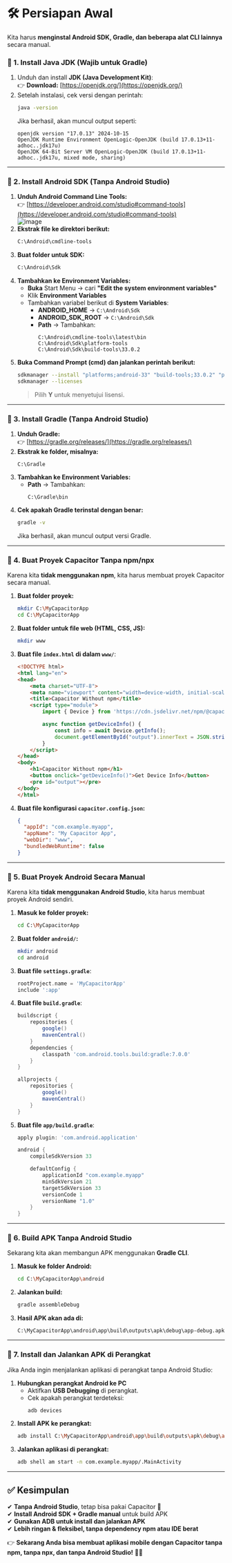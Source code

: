 
# **🛠️ Persiapan Awal**
Kita harus **menginstal Android SDK, Gradle, dan beberapa alat CLI lainnya** secara manual.  

### **🔹 1. Install Java JDK (Wajib untuk Gradle)**
1. Unduh dan install **JDK (Java Development Kit)**:  
   👉 **Download:** [https://openjdk.org/](https://openjdk.org/)
2. Setelah instalasi, cek versi dengan perintah:  
   ```sh
   java -version
   ```
   Jika berhasil, akan muncul output seperti:
   ```
   openjdk version "17.0.13" 2024-10-15
   OpenJDK Runtime Environment OpenLogic-OpenJDK (build 17.0.13+11-adhoc..jdk17u)
   OpenJDK 64-Bit Server VM OpenLogic-OpenJDK (build 17.0.13+11-adhoc..jdk17u, mixed mode, sharing)
   ```

---

### **🔹 2. Install Android SDK (Tanpa Android Studio)**
1. **Unduh Android Command Line Tools:**  
   👉 [https://developer.android.com/studio#command-tools](https://developer.android.com/studio#command-tools)  
   ![image](https://github.com/user-attachments/assets/bfaf3abe-0a10-4bb1-9832-2bf3d4bcc316)  
2. **Ekstrak file ke direktori berikut:**  
   ```sh
   C:\Android\cmdline-tools
   ```
3. **Buat folder untuk SDK:**  
   ```sh
   C:\Android\Sdk
   ```
4. **Tambahkan ke Environment Variables:**  
   - **Buka** Start Menu → cari **"Edit the system environment variables"**  
   - Klik **Environment Variables**  
   - Tambahkan variabel berikut di **System Variables**:
     - **ANDROID_HOME** → `C:\Android\Sdk`
     - **ANDROID_SDK_ROOT** → `C:\Android\Sdk`
     - **Path** → Tambahkan:
       ```
       C:\Android\cmdline-tools\latest\bin
       C:\Android\Sdk\platform-tools
       C:\Android\Sdk\build-tools\33.0.2
       ```
5. **Buka Command Prompt (cmd) dan jalankan perintah berikut:**  
   ```sh
   sdkmanager --install "platforms;android-33" "build-tools;33.0.2" "platform-tools"
   sdkmanager --licenses
   ```
   > Pilih **Y** untuk menyetujui lisensi.

---

### **🔹 3. Install Gradle (Tanpa Android Studio)**
1. **Unduh Gradle:**  
   👉 [https://gradle.org/releases/](https://gradle.org/releases/)  
2. **Ekstrak ke folder, misalnya:**  
   ```
   C:\Gradle
   ```
3. **Tambahkan ke Environment Variables:**
   - **Path** → Tambahkan:
     ```
     C:\Gradle\bin
     ```
4. **Cek apakah Gradle terinstal dengan benar:**  
   ```sh
   gradle -v
   ```
   Jika berhasil, akan muncul output versi Gradle.

---

### **🔹 4. Buat Proyek Capacitor Tanpa npm/npx**
Karena kita **tidak menggunakan npm**, kita harus membuat proyek Capacitor secara manual.

1. **Buat folder proyek:**
   ```sh
   mkdir C:\MyCapacitorApp
   cd C:\MyCapacitorApp
   ```
2. **Buat folder untuk file web (HTML, CSS, JS):**
   ```sh
   mkdir www
   ```
3. **Buat file `index.html` di dalam `www/`**:
   ```html
   <!DOCTYPE html>
   <html lang="en">
   <head>
       <meta charset="UTF-8">
       <meta name="viewport" content="width=device-width, initial-scale=1.0">
       <title>Capacitor Without npm</title>
       <script type="module">
           import { Device } from 'https://cdn.jsdelivr.net/npm/@capacitor/device@latest/dist/esm/index.js';

           async function getDeviceInfo() {
               const info = await Device.getInfo();
               document.getElementById("output").innerText = JSON.stringify(info, null, 2);
           }
       </script>
   </head>
   <body>
       <h1>Capacitor Without npm</h1>
       <button onclick="getDeviceInfo()">Get Device Info</button>
       <pre id="output"></pre>
   </body>
   </html>
   ```

4. **Buat file konfigurasi `capacitor.config.json`:**
   ```json
   {
     "appId": "com.example.myapp",
     "appName": "My Capacitor App",
     "webDir": "www",
     "bundledWebRuntime": false
   }
   ```

---

### **🔹 5. Buat Proyek Android Secara Manual**
Karena kita **tidak menggunakan Android Studio**, kita harus membuat proyek Android sendiri.

1. **Masuk ke folder proyek:**
   ```sh
   cd C:\MyCapacitorApp
   ```
2. **Buat folder `android/`:**
   ```sh
   mkdir android
   cd android
   ```
3. **Buat file `settings.gradle`**:
   ```gradle
   rootProject.name = 'MyCapacitorApp'
   include ':app'
   ```
4. **Buat file `build.gradle`**:
   ```gradle
   buildscript {
       repositories {
           google()
           mavenCentral()
       }
       dependencies {
           classpath 'com.android.tools.build:gradle:7.0.0'
       }
   }

   allprojects {
       repositories {
           google()
           mavenCentral()
       }
   }
   ```
5. **Buat file `app/build.gradle`**:
   ```gradle
   apply plugin: 'com.android.application'

   android {
       compileSdkVersion 33

       defaultConfig {
           applicationId "com.example.myapp"
           minSdkVersion 21
           targetSdkVersion 33
           versionCode 1
           versionName "1.0"
       }
   }
   ```

---

### **🔹 6. Build APK Tanpa Android Studio**
Sekarang kita akan membangun APK menggunakan **Gradle CLI**.

1. **Masuk ke folder Android:**
   ```sh
   cd C:\MyCapacitorApp\android
   ```
2. **Jalankan build:**
   ```sh
   gradle assembleDebug
   ```
3. **Hasil APK akan ada di:**
   ```
   C:\MyCapacitorApp\android\app\build\outputs\apk\debug\app-debug.apk
   ```

---

### **🔹 7. Install dan Jalankan APK di Perangkat**
Jika Anda ingin menjalankan aplikasi di perangkat tanpa Android Studio:

1. **Hubungkan perangkat Android ke PC**  
   - Aktifkan **USB Debugging** di perangkat.
   - Cek apakah perangkat terdeteksi:
     ```sh
     adb devices
     ```
2. **Install APK ke perangkat:**
   ```sh
   adb install C:\MyCapacitorApp\android\app\build\outputs\apk\debug\app-debug.apk
   ```
3. **Jalankan aplikasi di perangkat:**
   ```sh
   adb shell am start -n com.example.myapp/.MainActivity
   ```

---

## **✅ Kesimpulan**
✔ **Tanpa Android Studio**, tetap bisa pakai Capacitor 🚀  
✔ **Install Android SDK + Gradle manual** untuk build APK  
✔ **Gunakan ADB untuk install dan jalankan APK**  
✔ **Lebih ringan & fleksibel, tanpa dependency npm atau IDE berat**  

👉 **Sekarang Anda bisa membuat aplikasi mobile dengan Capacitor tanpa npm, tanpa npx, dan tanpa Android Studio!** 🎉🚀
